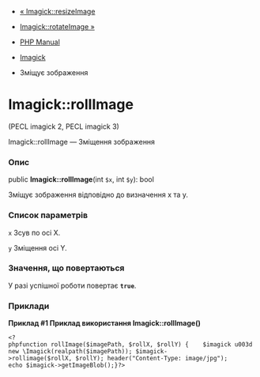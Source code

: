 - [« Imagick::resizeImage](imagick.resizeimage.md)
- [Imagick::rotateImage »](imagick.rotateimage.md)

- [PHP Manual](index.md)
- [Imagick](class.imagick.md)
- Зміщує зображення

# Imagick::rollImage

(PECL imagick 2, PECL imagick 3)

Imagick::rollImage — Зміщення зображення

### Опис

public **Imagick::rollImage**(int `$x`, int `$y`): bool

Зміщує зображення відповідно до визначення x та y.

### Список параметрів

`x`
Зсув по осі X.

`y`
Зміщення осі Y.

### Значення, що повертаються

У разі успішної роботи повертає **`true`**.

### Приклади

**Приклад #1 Приклад використання **Imagick::rollImage()****

` <?phpfunction rollImage($imagePath, $rollX, $rollY) {    $imagick u003d new \Imagick(realpath($imagePath)); $imagick->rollimage($rollX, $rollY); header("Content-Type: image/jpg"); echo $imagick->getImageBlob();}?> `
